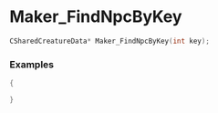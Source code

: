 # Maker_FindNpcByKey

```cpp - C++
CSharedCreatureData* Maker_FindNpcByKey(int key);
```

### Examples
```cpp - C++
{

}
```
